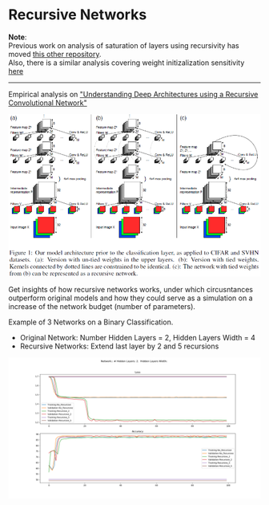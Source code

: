# Recursive Networks

**Note**:  
Previous work on analysis of saturation of layers using recursivity has moved [this other repository][saturation].  
Also, there is a similar analysis covering weight initizalization sensitivity [here][initialization]

---

Empirical analysis on ["Understanding Deep Architectures using a Recursive Convolutional Network"][paper]   

![recursive][recursive_img]

Get insights of how recursive networks works, under which circusntances outperform original models and how they could serve as a simulation on a increase of the network budget (number of parameters).   

Example of 3 Networks on a Binary Classification.
 - Original Network: Number Hidden Layers = 2, Hidden Layers Width = 4
 - Recursive Networks: Extend last layer by 2 and 5 recursions

![analysis][recursiveanalysis]

[saturation]: https://github.com/PabloRR100/Distilling-Deep-Networks.git
[initialization]: https://github.com/PabloRR100/NN_Initialization_Sensitivity.git

[recursive_img]: https://github.com/PabloRR100/Recursive_Networks/blob/master/figures/recursive.png?raw=true
[recursiveanalysis]: https://github.com/PabloRR100/Recursive_Networks/blob/master/figures/recursive_h2_w4.png?raw=true  
[paper]: https://arxiv.org/abs/1312.1847

